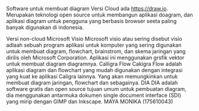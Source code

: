Software untuk membuat diagram
Versi Cloud ada  https://draw.io. Merupakan teknologi open source untuk membangun aplikasi doagram, dan aplikasi diagram untuk pengguna yang berbasis browser seeta paling banyak digunakan di indonesia. 

Versi non-cloud
Microsoft Visio
Microsoft visio atau sering disebut visio adlaah sebuah program aplikasi untuk komputer yang sering digunakan untuk membuat diagram, flowchart, brainstrom, dan skema jaringan yang dirilis oleh Microsoft Corporation. Aplikasi ini menggunakan grsfik vektor untuk membuat diagram diagramnya.
Calligra Flow
Cakigra Flow adalah aplikasi diagram dan flowchart yang mudah digunakan dengan integrasi yang kuat ke aplikasi Caligra lainnya. Yang akan memungkinkan untuk membuat diagram jaringan, flowchart dan sebagainya.
DIA 
DIA adalah software gratis dan open source tujuan umum untuk pembuatan diagram, dia menggunakan antarmuka dokumen single document interface (SDI) yang mirip dengan GIMP dan Inkscape.
MAYA MONIKA (175610043)